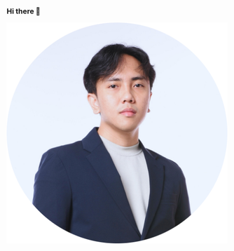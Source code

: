 ### Hi there 👋

<!--
**baharudin-yusup/baharudin-yusup** is a ✨ _special_ ✨ repository because its `README.md` (this file) appears on your GitHub profile.

Here are some ideas to get you started:

- 🔭 I’m currently working on ...
- 🌱 I’m currently learning ...
- 👯 I’m looking to collaborate on ...
- 🤔 I’m looking for help with ...
- 💬 Ask me about ...
- 📫 How to reach me: ...
- 😄 Pronouns: ...
- ⚡ Fun fact: ...
-->
<picture>
 <source media="(prefers-color-scheme: dark)" srcset="https://github.com/baharudin-yusup/baharudin-yusup/blob/main/assets/user-picture.png?raw=true">
 <source media="(prefers-color-scheme: light)" srcset="https://github.com/baharudin-yusup/baharudin-yusup/blob/main/assets/user-picture.png?raw=true">
 <img alt="Profile picture" src="https://github.com/baharudin-yusup/baharudin-yusup/blob/main/assets/user-picture.png?raw=true">
</picture>
